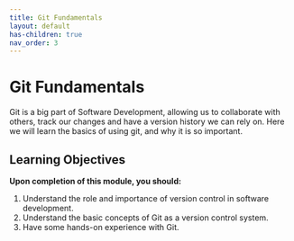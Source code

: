 ```yaml
---
title: Git Fundamentals
layout: default
has-children: true
nav_order: 3
---
```


# Git Fundamentals 
Git is a big part of Software Development, allowing us to collaborate with others, track our changes and have a version history we can rely on. Here we will learn the basics of using git, and why it is so important. 


## Learning Objectives
**Upon completion of this module, you should:**
1. Understand the role and importance of version control in software development.
2. Understand the basic concepts of Git as a version control system.
3. Have some hands-on experience with Git.
